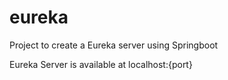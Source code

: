 # eureka
Project to create a Eureka server using Springboot

Eureka Server is available at localhost:{port}

